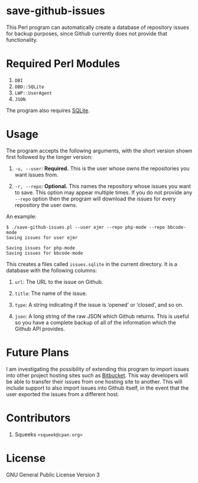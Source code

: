 # save-github-issues

This Perl program can automatically create a database of repository
issues for backup purposes, since Github currently does not provide
that functionality.



# Required Perl Modules

1. `DBI`
2. `DBD::SQLite`
3. `LWP::UserAgent`
4. `JSON`

The program also requires [SQLite](http://sqlite.org).



# Usage

The program accepts the following arguments, with the short version
shown first followed by the longer version:

1. `-u, --user`: **Required.** This is the user whose owns the
repositories you want issues from.

2. `-r, --repo`: **Optional.** This names the repository whose issues
you want to save.  This option may appear multiple times.  If you do
not provide any `--repo` option then the program will download the
issues for every repository the user owns.

An example:

    $ ./save-github-issues.pl --user ejmr --repo php-mode --repo bbcode-mode
    Saving issues for user ejmr

    Saving issues for php-mode
    Saving issues for bbcode-mode

This creates a files called `issues.sqlite` in the current directory.
It is a database with the following columns:

1. `url`: The URL to the issue on Github.

2. `title`: The name of the issue.

3. `type`: A string indicating if the issue is ‘opened’ or ‘closed’,
and so on.

4. `json`: A long string of the raw JSON which Github returns.  This
is useful so you have a complete backup of all of the information
which the Github API provides.



# Future Plans

I am investigating the possibility of extending this program to import
issues into other project hosting sites such as
[Bitbucket](https://bitbucket.org/).  This way developers will be able
to transfer their issues from one hosting site to another.  This will
include support to also import issues into Github itself, in the event
that the user exported the issues from a different host.



# Contributors

1. Squeeks `<squeek@cpan.org>`



# License

GNU General Public License Version 3
